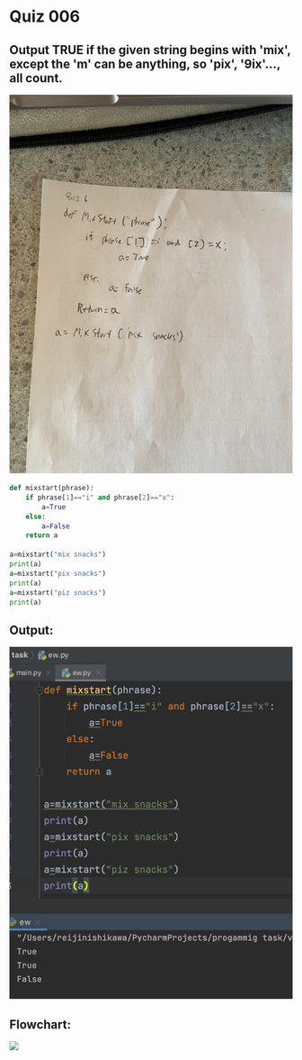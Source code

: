 # Quiz 006
## Output TRUE if the given string begins with 'mix', except the 'm' can be anything, so 'pix', '9ix'..., all count.

![](quiz006.JPG)

```.py
def mixstart(phrase):
    if phrase[1]=="i" and phrase[2]=="x":
        a=True
    else:
        a=False
    return a

a=mixstart("mix snacks")
print(a)
a=mixstart("pix snacks")
print(a)
a=mixstart("piz snacks")
print(a)
```
## Output:
![](quiz006out.png)

## Flowchart:
![](quiz006flow.jpeg)
